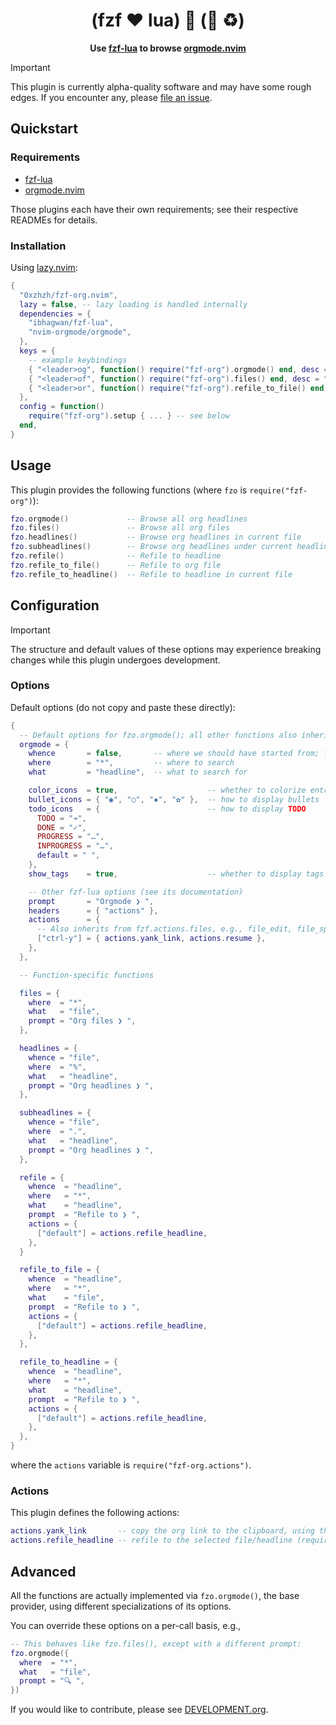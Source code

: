 <div align="center">

# (fzf :heart: lua) :handshake: (:unicorn: :recycle:)

**Use [fzf-lua][fzf-lua] to browse [orgmode.nvim][orgmode.nvim]**

</div>

[fzf-lua]: https://github.com/ibhagwan/fzf-lua
[orgmode.nvim]: https://github.com/nvim-orgmode/orgmode

> [!IMPORTANT]
> This plugin is currently alpha-quality software and may have some rough edges.
> If you encounter any, please [file an issue](https://github.com/0xzhzh/fzf-org.nvim/issues/new).

## Quickstart

### Requirements

- [fzf-lua][fzf-lua]
- [orgmode.nvim][orgmode.nvim]

Those plugins each have their own requirements; see their respective READMEs for details.

### Installation

Using [lazy.nvim](https://github.com/folke/lazy.nvim):

```lua
{
  "0xzhzh/fzf-org.nvim",
  lazy = false, -- lazy loading is handled internally
  dependencies = {
    "ibhagwan/fzf-lua",
    "nvim-orgmode/orgmode",
  },
  keys = {
    -- example keybindings
    { "<leader>og", function() require("fzf-org").orgmode() end, desc = "org-browse" },
    { "<leader>of", function() require("fzf-org").files() end, desc = "org-files" },
    { "<leader>or", function() require("fzf-org").refile_to_file() end, desc = "org-refile" },
  },
  config = function()
    require("fzf-org").setup { ... } -- see below
  end,
}
```

## Usage

This plugin provides the following functions (where `fzo` is `require("fzf-org")`):

```lua
fzo.orgmode()             -- Browse all org headlines
fzo.files()               -- Browse all org files
fzo.headlines()           -- Browse org headlines in current file
fzo.subheadlines()        -- Browse org headlines under current headline/file
fzo.refile()              -- Refile to headline
fzo.refile_to_file()      -- Refile to org file
fzo.refile_to_headline()  -- Refile to headline in current file
```

## Configuration

> [!IMPORTANT]
> The structure and default values of these options may experience breaking changes
> while this plugin undergoes development.

### Options

Default options (do not copy and paste these directly):

```lua
{
  -- Default options for fzo.orgmode(); all other functions also inherit from this:
  orgmode = {
    whence       = false,       -- where we should have started from; false means don't care
    where        = "*",         -- where to search
    what         = "headline",  -- what to search for

    color_icons  = true,                    -- whether to colorize entries
    bullet_icons = { "◉", "○", "✸", "✿" },  -- how to display bullets
    todo_icons   = {                        -- how to display TODO
      TODO = "➔",
      DONE = "✓",
      PROGRESS = "…",
      INPROGRESS = "…",
      default = " ",
    },
    show_tags    = true,                    -- whether to display tags

    -- Other fzf-lua options (see its documentation)
    prompt       = "Orgmode ❯ ",
    headers      = { "actions" },
    actions      = {
      -- Also inherits from fzf.actions.files, e.g., file_edit, file_split, etc.
      ["ctrl-y"] = { actions.yank_link, actions.resume },
    },
  },

  -- Function-specific functions

  files = {
    where  = "*",
    what   = "file",
    prompt = "Org files ❯ ",
  },

  headlines = {
    whence = "file",
    where  = "%",
    what   = "headline",
    prompt = "Org headlines ❯ ",
  },

  subheadlines = {
    whence = "file",
    where  = ".",
    what   = "headline",
    prompt = "Org headlines ❯ ",
  },

  refile = {
    whence  = "headline",
    where   = "*",
    what    = "headline",
    prompt  = "Refile to ❯ ",
    actions = {
      ["default"] = actions.refile_headline,
    },
  }

  refile_to_file = {
    whence  = "headline",
    where   = "*",
    what    = "file",
    prompt  = "Refile to ❯ ",
    actions = {
      ["default"] = actions.refile_headline,
    },
  },

  refile_to_headline = {
    whence  = "headline",
    where   = "*",
    what    = "headline",
    prompt  = "Refile to ❯ ",
    actions = {
      ["default"] = actions.refile_headline,
    },
  },
}
```

where the `actions` variable is `require("fzf-org.actions")`.

### Actions

This plugin defines the following actions:

```lua
actions.yank_link       -- copy the org link to the clipboard, using the
actions.refile_headline -- refile to the selected file/headline (requires whence = "headline")
```

## Advanced

All the functions are actually implemented via `fzo.orgmode()`, the base provider,
using different specializations of its options.

You can override these options on a per-call basis, e.g.,

```lua
-- This behaves like fzo.files(), except with a different prompt:
fzo.orgmode({
  where  = "*",
  what   = "file",
  prompt = "🔍 ",
})
```

If you would like to contribute, please see [DEVELOPMENT.org](DEVELOPMENT.org).

